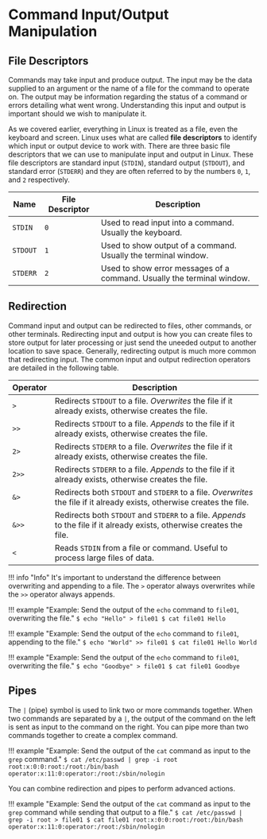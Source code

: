 # Command Input/Output Manipulation

## File Descriptors

Commands may take input and produce output. The input may be the data supplied to an argument or the name of a file for the command to operate on. The output may be information regarding the status of a command or errors detailing what went wrong. Understanding this input and output is important should we wish to manipulate it. 

As we covered earlier, everything in Linux is treated as a file, even the keyboard and screen. Linux uses what are called **file descriptors** to identify which input or output device to work with. There are three basic file descriptors that we can use to manipulate input and output in Linux. These file descriptors are standard input (`STDIN`), standard output (`STDOUT`), and standard error (`STDERR`) and they are often referred to by the numbers `0`, `1`, and `2` respectively.

| Name     | File Descriptor | Description                                                            |
| -------- | --------------- | ---------------------------------------------------------------------- |
| `STDIN`  | `0`             | Used to read input into a command. Usually the keyboard.               |
| `STDOUT` | `1`             | Used to show output of a command. Usually the terminal window.         |
| `STDERR` | `2`             | Used to show error messages of a command. Usually the terminal window. |

## Redirection

Command input and output can be redirected to files, other commands, or other terminals. Redirecting input and output is how you can create files to store output for later processing or just send the uneeded output to another location to save space. Generally, redirecting output is much more common that redirecting input. The common input and output redirection operators are detailed in the following table.

| Operator | Description                                                                                                             |
| -------- | ----------------------------------------------------------------------------------------------------------------------- | 
| `>`      | Redirects `STDOUT` to a file. *Overwrites* the file if it already exists, otherwise creates the file.                   |
| `>>`     | Redirects `STDOUT` to a file. *Appends* to the file if it already exists, otherwise creates the file.                   |
| `2>`     | Redirects `STDERR` to a file. *Overwrites* the file if it already exists, otherwise creates the file.                   |
| `2>>`    | Redirects `STDERR` to a file. *Appends* to the file if it already exists, otherwise creates the file.                   |
| `&>`     | Redirects both `STDOUT` and `STDERR` to a file. *Overwrites* the file if it already exists, otherwise creates the file. |
| `&>>`    | Redirects both `STDOUT` and `STDERR` to a file. *Appends* to the file if it already exists, otherwise creates the file. |
| `<`      | Reads `STDIN` from a file or command. Useful to process large files of data.                                            |

!!! info "Info"
    It's important to understand the difference between overwriting and appending to a file. The `>` operator always overwrites while the `>>` operator always appends.

!!! example "Example: Send the output of the `echo` command to `file01`, overwriting the file."
    ```
    $ echo "Hello" > file01
    $ cat file01
    Hello
    ```

!!! example "Example: Send the output of the `echo` command to `file01`, appending to the file."
    ```
    $ echo "World" >> file01
    $ cat file01
    Hello
    World
    ```

!!! example "Example: Send the output of the `echo` command to `file01`, overwriting the file."
    ```
    $ echo "Goodbye" > file01
    $ cat file01
    Goodbye
    ```

## Pipes

The `|` (pipe) symbol is used to link two or more commands together. When two commands are separated by a `|`, the output of the command on the left is sent as input to the command on the right. You can pipe more than two commands together to create a complex command.

!!! example "Example: Send the output of the `cat` command as input to the `grep` command."
    ```
    $ cat /etc/passwd | grep -i root
    root:x:0:0:root:/root:/bin/bash
    operator:x:11:0:operator:/root:/sbin/nologin
    ```

You can combine redirection and pipes to perform advanced actions.

!!! example "Example: Send the output of the `cat` command as input to the `grep` command while sending that output to a file."
    ```
    $ cat /etc/passwd | grep -i root > file01
    $ cat file01
    root:x:0:0:root:/root:/bin/bash
    operator:x:11:0:operator:/root:/sbin/nologin
    ```
